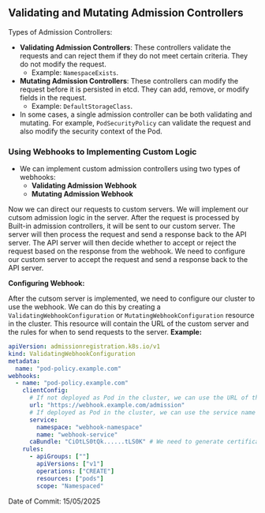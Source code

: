 ## Validating and Mutating Admission Controllers

Types of Admission Controllers:
- **Validating Admission Controllers**: These controllers validate the requests and can reject them if they do not meet certain criteria. They do not modify the request.
    - Example: `NamespaceExists`.
- **Mutating Admission Controllers**: These controllers can modify the request before it is persisted in etcd. They can add, remove, or modify fields in the request.
    - Example: `DefaultStorageClass`.
- In some cases, a single admission controller can be both validating and mutating. For example, `PodSecurityPolicy` can validate the request and also modify the security context of the Pod.

### Using Webhooks to Implementing Custom Logic

- We can implement custom admission controllers using two types of webhooks:
    - **Validating Admission Webhook**
    - **Mutating Admission Webhook**

Now we can direct our requests to custom servers. We will implement our cutsom admission logic in the server. After the request is processed by Built-in admission controllers, it will be sent to our custom server. The server will then process the request and send a response back to the API server. The API server will then decide whether to accept or reject the request based on the response from the webhook. We need to configure our custom server to accept the request and send a response back to the API server.

**Configuring Webhook:**

After the cutsom server is implemented, we need to configure our cluster to use the webhook. We can do this by creating a `ValidatingWebhookConfiguration` or `MutatingWebhookConfiguration` resource in the cluster. This resource will contain the URL of the custom server and the rules for when to send requests to the server.
**Example:**
```yaml
apiVersion: admissionregistration.k8s.io/v1
kind: ValidatingWebhookConfiguration
metadata:
  name: "pod-policy.example.com"
webhooks:
  - name: "pod-policy.example.com"
    clientConfig:
      # If not deployed as Pod in the cluster, we can use the URL of the server
      url: "https://webhook.example.com/admission"
      # If deployed as Pod in the cluster, we can use the service name and namespace
      service:
        namespace: "webhook-namespace"
        name: "webhook-service"
      caBundle: "CiOtLS0tQk......tLS0K" # We need to generate certificate to ensure secure communication between API server and webhook server
    rules:
      - apiGroups: [""]
        apiVersions: ["v1"]
        operations: ["CREATE"]
        resources: ["pods"]
        scope: "Namespaced"
```

Date of Commit: 15/05/2025